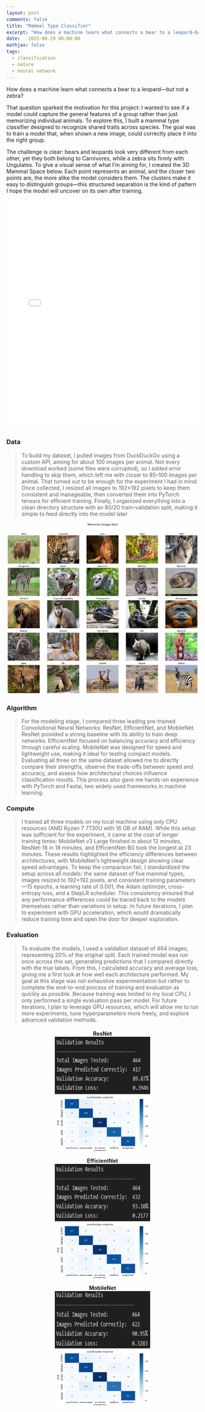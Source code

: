 ```yaml
---
layout: post
comments: false
title: "Mammal Type Classifier"
excerpt: "How does a machine learn what connects a bear to a leopard—but not a zebra?"
date:   2025-08-29 00:00:00
mathjax: false
tags: 
  - classification
  - nature
  - neural network
---
```


How does a machine learn what connects a bear to a leopard—but not a zebra?

That question sparked the motivation for this project: I wanted to see if a model could capture the general features of a group rather than just memorizing individual animals. To explore this, I built a mammal type classifier designed to recognize shared traits across species. The goal was to train a model that, when shown a new image, could correctly place it into the right group.

The challenge is clear: bears and leopards look very different from each other, yet they both belong to Carnivores, while a zebra sits firmly with Ungulates. To give a visual sense of what I’m aiming for, I created the 3D Mammal Space below. Each point represents an animal, and the closer two points are, the more alike the model considers them. The clusters make it easy to distinguish groups—this structured separation is the kind of pattern I hope the model will uncover on its own after training.

<iframe src="/assets/3D_mammal_space.html" width="100%" height="600" style="border:none;"></iframe>

### Data 
> To build my dataset, I pulled images from DuckDuckGo using a custom API, aiming for about 100 images per animal. Not every download worked (some files were corrupted), so I added error handling to skip them, which left me with closer to 85–100 images per animal. That turned out to be enough for the experiment I had in mind. Once collected, I resized all images to 192×192 pixels to keep them consistent and manageable, then converted them into PyTorch tensors for efficient training. Finally, I organized everything into a clean directory structure with an 80/20 train–validation split, making it simple to feed directly into the model later

<p align="center">
  <img src="/assets/output.png" alt="Mammal Image Grid" width="600" height="450" />
</p>

### Algorithm
> For the modeling stage, I compared three leading pre-trained Convolutional Neural Networks: ResNet, EfficientNet, and MobileNet. ResNet provided a strong baseline with its ability to train deep networks. EfficientNet focused on balancing accuracy and efficiency through careful scaling. MobileNet was designed for speed and lightweight use, making it ideal for testing compact models. Evaluating all three on the same dataset allowed me to directly compare their strengths, observe the trade-offs between speed and accuracy, and assess how architectural choices influence classification results. This process also gave me hands-on experience with PyTorch and Fastai, two widely used frameworks in machine learning.

### Compute
> I trained all three models on my local machine using only CPU resources (AMD Ryzen 7 7730U with 16 GB of RAM). While this setup was sufficient for the experiment, it came at the cost of longer training times: MobileNet v3 Large finished in about 12 minutes, ResNet-18 in 18 minutes, and EfficientNet-B0 took the longest at 23 minutes. These results highlighted the efficiency differences between architectures, with MobileNet’s lightweight design showing clear speed advantages. To keep the comparison fair, I standardized the setup across all models: the same dataset of five mammal types, images resized to 192×192 pixels, and consistent training parameters—15 epochs, a learning rate of 0.001, the Adam optimizer, cross-entropy loss, and a StepLR scheduler. This consistency ensured that any performance differences could be traced back to the models themselves rather than variations in setup. In future iterations, I plan to experiment with GPU acceleration, which would dramatically reduce training time and open the door for deeper exploration.

### Evaluation
> To evaluate the models, I used a validation dataset of 464 images, representing 20% of the original split. 
Each trained model was run once across this set, generating predictions that I compared directly with the 
true labels. From this, I calculated accuracy and average loss, giving me a first look at how well each architecture 
performed. My goal at this stage was not exhaustive experimentation but rather to complete the end-to-end process of 
training and evaluation as quickly as possible. Because training was limited to my local CPU, I only performed a 
single evaluation pass per model. For future iterations, I plan to leverage GPU resources, which will allow me to 
run more experiments, tune hyperparameters more freely, and explore advanced validation methods.

<div align="center">
  <figure style="display:inline-block; margin:5px;">
    <figcaption align="center"><b>ResNet</b></figcaption>
    <img src="/assets/resnet_validation.png" alt="resnet_v" width="250" height="150" title="ResNet" />
    <img src="/assets/resnet_confusionmatrix.png" alt="resnet_c" width="250" height="150" title="ResNet" />
  </figure>
  <figure style="display:inline-block; margin:5px;">
    <figcaption align="center"><b>EfficientNet</b></figcaption>
    <img src="/assets/efficientnet_validation.png" alt="efficientnet_v" width="250" height="150"/>
    <img src="/assets/efficientnet_confusionmatrix.png" alt="efficientnet_c" width="250" height="150"/>
  </figure>
  <figure style="display:inline-block; margin:5px;">
  <figcaption align="center"><b>MobileNet</b></figcaption>
    <img src="/assets/mobilenet_validation.png" alt="mobilenet_v" width="250" height="150" />
    <img src="/assets/mobilenet_confusionmatrix.png" alt="mobilenet_c" width="250" height="150" />
  </figure>
</div>